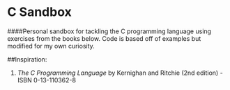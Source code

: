 C Sandbox
=========

####Personal sandbox for tackling the C programming language using exercises from the books below. Code is based off of examples but modified for my own curiosity. 

##Inspiration:
1. _The C Programming Language_ by 
Kernighan and Ritchie (2nd edition) - ISBN 0-13-110362-8



